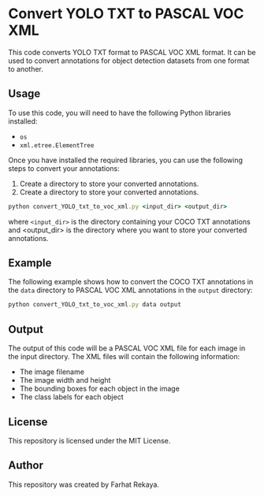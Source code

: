# Convert YOLO TXT to PASCAL VOC XML
This code converts YOLO TXT format to PASCAL VOC XML format. It can be used to convert annotations for object detection datasets from one format to another.
## Usage

To use this code, you will need to have the following Python libraries installed:
* `os`
* `xml.etree.ElementTree`

Once you have installed the required libraries, you can use the following steps to convert your annotations:
1. Create a directory to store your converted annotations.
2. Create a directory to store your converted annotations.
```rb
python convert_YOLO_txt_to_voc_xml.py <input_dir> <output_dir>
```
where `<input_dir>` is the directory containing your COCO TXT annotations and <output_dir> is the directory where you want to store your converted annotations.

## Example

The following example shows how to convert the COCO TXT annotations in the `data` directory to PASCAL VOC XML annotations in the `output` directory:
```rb
python convert_YOLO_txt_to_voc_xml.py data output
```

## Output
The output of this code will be a PASCAL VOC XML file for each image in the input directory. The XML files will contain the following information:

* The image filename
* The image width and height
* The bounding boxes for each object in the image
* The class labels for each object
## License
This repository is licensed under the MIT License.

## Author
This repository was created by Farhat Rekaya.
